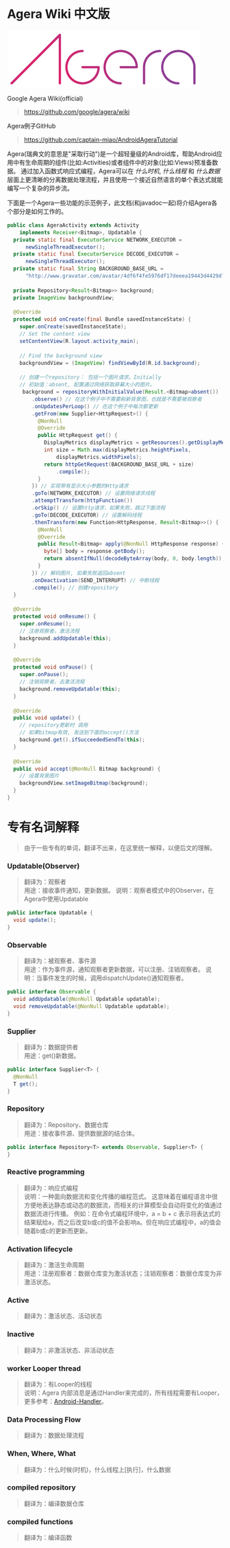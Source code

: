# Agera Wiki 中文版  

![Agera](images/agera.png)

Google Agera Wiki(official)   

> https://github.com/google/agera/wiki

Agera例子GitHub

> https://github.com/captain-miao/AndroidAgeraTutorial


Agera(瑞典文的意思是"采取行动")是一个超轻量级的Android库，帮助Android应用中有生命周期的组件(比如:Activities)或者组件中的对象(比如:Views)预准备数据。 
通过加入函数式响应式编程，Agera可以在 _什么时机_, _什么线程_ 和 _什么数据_ 层面上更清晰的分离数据处理流程，并且使用一个接近自然语言的单个表达式就能编写一个复杂的异步流。

下面是一个Agera一些功能的示范例子，此文档(和javadoc一起)将介绍Agera各个部分是如何工作的。

```java
public class AgeraActivity extends Activity
    implements Receiver<Bitmap>, Updatable {
  private static final ExecutorService NETWORK_EXECUTOR =
      newSingleThreadExecutor();
  private static final ExecutorService DECODE_EXECUTOR =
      newSingleThreadExecutor();
  private static final String BACKGROUND_BASE_URL =
      "http://www.gravatar.com/avatar/4df6f4fe5976df17deeea19443d4429d?s=";

  private Repository<Result<Bitmap>> background;
  private ImageView backgroundView;

  @Override
  protected void onCreate(final Bundle savedInstanceState) {
    super.onCreate(savedInstanceState);
    // Set the content view
    setContentView(R.layout.activity_main);

    // Find the background view
    backgroundView = (ImageView) findViewById(R.id.background);

    // 创建一个repository： 包括一个图片请求。Initially
    // 初始值：absent, 配置通过网络获取屏幕大小的图片。
     background = repositoryWithInitialValue(Result.<Bitmap>absent())
        .observe() // 在这个例子中不需要刷新背景图，也就是不需要被观察者
        .onUpdatesPerLoop() // 在这个例子中每次都更新
        .getFrom(new Supplier<HttpRequest>() {
          @NonNull
          @Override
          public HttpRequest get() {
            DisplayMetrics displayMetrics = getResources().getDisplayMetrics();
            int size = Math.max(displayMetrics.heightPixels,
                displayMetrics.widthPixels);
            return httpGetRequest(BACKGROUND_BASE_URL + size)
                .compile();
          }
        }) // 实现带有显示大小参数的Http请求
        .goTo(NETWORK_EXECUTOR) // 设置网络请求线程
        .attemptTransform(httpFunction())
        .orSkip() // 设置http请求，如果失败，跳过下面流程
        .goTo(DECODE_EXECUTOR) // 设置解码线程
        .thenTransform(new Function<HttpResponse, Result<Bitmap>>() {
          @NonNull
          @Override
          public Result<Bitmap> apply(@NonNull HttpResponse response) {
            byte[] body = response.getBody();
            return absentIfNull(decodeByteArray(body, 0, body.length));
          }
        }) // 解码图片, 如果失败返回absent
        .onDeactivation(SEND_INTERRUPT) // 中断线程
        .compile(); // 创建repository
  }

  @Override
  protected void onResume() {
    super.onResume();
    // 注册观察者，激活流程
    background.addUpdatable(this);
  }

  @Override
  protected void onPause() {
    super.onPause();
    // 注销观察者，去激活流程
    background.removeUpdatable(this);
  }

  @Override
  public void update() {
    // repository更新时 调用
    // 如果bitmap有效, 发送到下面的accept()方法
    background.get().ifSucceededSendTo(this);
  }

  @Override
  public void accept(@NonNull Bitmap background) {
    // 设置背景图片
    backgroundView.setImageBitmap(background);
  }
}
```

# 专有名词解释
> 由于一些专有的单词，翻译不出来，在这里统一解释，以便后文的理解。

### Updatable(Observer)
> 翻译为：观察者  
用途：接收事件通知，更新数据。
说明：观察者模式中的Observer，在Agera中使用Updatable  

```java
public interface Updatable {
  void update();
}
```

### Observable
> 翻译为：被观察者、事件源  
用途：作为事件源，通知观察者更新数据，可以注册、注销观察者。
说明：当事件发生的时候，调用dispatchUpdate()通知观察者。

```java
public interface Observable {
  void addUpdatable(@NonNull Updatable updatable);
  void removeUpdatable(@NonNull Updatable updatable);
}
```

### Supplier
> 翻译为：数据提供者  
用途：get()新数据。

```java
public interface Supplier<T> {
  @NonNull
  T get();
}
```

### Repository
> 翻译为：Repository、数据仓库  
用途：接收事件源、提供数据源的结合体。

```java
public interface Repository<T> extends Observable, Supplier<T> {
}
```

### Reactive programming
> 翻译为：响应式编程  
说明：一种面向数据流和变化传播的编程范式。
这意味着在编程语言中很方便地表达静态或动态的数据流，而相关的计算模型会自动将变化的值通过数据流进行传播。
例如：在命令式编程环境中，a = b + c 表示将表达式的结果赋给a，而之后改变b或c的值不会影响a。但在响应式编程中，a的值会随着b或c的更新而更新。

### Activation lifecycle
> 翻译为：激活生命周期  
用途：注册观察者：数据仓库变为激活状态；注销观察者：数据仓库变为非激活状态。

### Active
> 翻译为：激活状态、活动状态    

### Inactive
> 翻译为：非激活状态、非活动状态     

### worker Looper thread
> 翻译为：有Looper的线程  
说明：Agera 内部消息是通过Handler来完成的，所有线程需要有Looper，
更多参考：[Android-Handler](https://github.com/captain-miao/AndroidMultithreadingTutorial/wiki/3.-Android-Handler)。 

### Data Processing Flow
> 翻译为：数据处理流程      

### When, Where, What
> 翻译为：什么时候(时机)，什么线程上[执行]，什么数据       

### compiled repository
> 翻译为：编译数据仓库    

### compiled functions
> 翻译为：编译函数    
